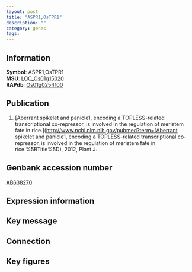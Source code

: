 ```yaml
---
layout: post
title: "ASPR1,OsTPR1"
description: ""
category: genes
tags: 
---
```


## Information
__Symbol__: ASPR1,OsTPR1  
__MSU__: [LOC_Os01g15020](http://rice.plantbiology.msu.edu/cgi-bin/ORF_infopage.cgi?orf=LOC_Os01g15020)  
__RAPdb__: [Os01g0254100](http://rapdb.dna.affrc.go.jp/viewer/gbrowse_details/irgsp1?name=Os01g0254100)  

## Publication
1. [Aberrant spikelet and panicle1, encoding a TOPLESS-related transcriptional co-repressor, is involved in the regulation of meristem fate in rice.](http://www.ncbi.nlm.nih.gov/pubmed?term=(Aberrant spikelet and panicle1, encoding a TOPLESS-related transcriptional co-repressor, is involved in the regulation of meristem fate in rice.%5BTitle%5D), 2012, Plant J.

## Genbank accession number
[AB638270](http://www.ncbi.nlm.nih.gov/nuccore/AB638270)

## Expression information

## Key message

## Connection

## Key figures



